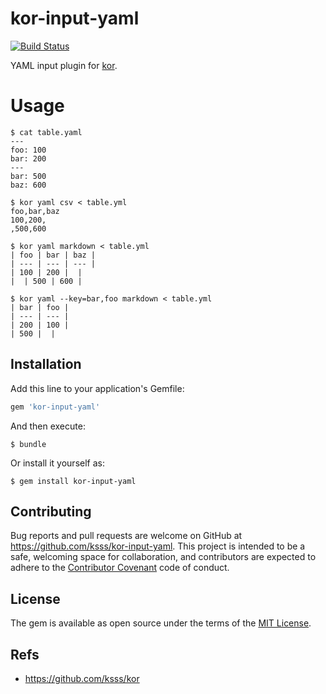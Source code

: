 kor-input-yaml
===

[![Build Status](https://travis-ci.org/ksss/kor-input-yaml.svg)](https://travis-ci.org/ksss/kor-input-yaml)

YAML input plugin for [kor](https://github.com/ksss/kor).

# Usage

```
$ cat table.yaml
---
foo: 100
bar: 200
---
bar: 500
baz: 600

$ kor yaml csv < table.yml
foo,bar,baz
100,200,
,500,600

$ kor yaml markdown < table.yml
| foo | bar | baz |
| --- | --- | --- |
| 100 | 200 |  |
|  | 500 | 600 |

$ kor yaml --key=bar,foo markdown < table.yml
| bar | foo |
| --- | --- |
| 200 | 100 |
| 500 |  |
```

## Installation

Add this line to your application's Gemfile:

```ruby
gem 'kor-input-yaml'
```

And then execute:

    $ bundle

Or install it yourself as:

    $ gem install kor-input-yaml

## Contributing

Bug reports and pull requests are welcome on GitHub at https://github.com/ksss/kor-input-yaml. This project is intended to be a safe, welcoming space for collaboration, and contributors are expected to adhere to the [Contributor Covenant](contributor-covenant.org) code of conduct.


## License

The gem is available as open source under the terms of the [MIT License](http://opensource.org/licenses/MIT).

## Refs

- https://github.com/ksss/kor

